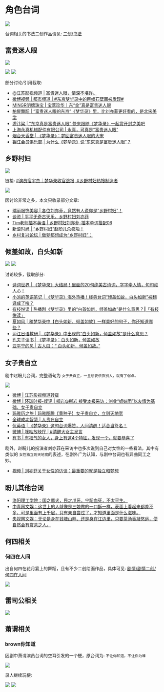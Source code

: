 # 角色台词

![](/image/discuss/lines/lines.jpg)

台词相关的书法二创作品请见: [二创/书法](/re-creation/calligraphy)

## 富贵迷人眼

![](/image/discuss/lines/dj-2.jpg)

![](/image/discuss/lines/dj-4.jpg)
![](/image/discuss/lines/dj-1.jpg)

部分讨论/引用截取:

* [@江苏影视频道 | 富贵迷人眼，情深不堪许。](https://weibo.com/1924697567/MdrdDDi8T)
* [微博视频 | 都市频道 | #东京梦华录中的巨幅石壁画被发现#](https://m.weibo.cn/status/4818705173450077?sourceType=weixin&from=10C9595060&wm=9006_2001&featurecode=newtitle)
* [MINGR明牌珠宝 | 宝萃珍华｜东“金”真是富贵迷人眼](https://mp.weixin.qq.com/s/HU7-2AtdysTI6WpthF_knw)
* [柏屋舞蹈 | “富贵迷人眼的东京”《梦华录》里，比刘亦菲更好看的，是北宋美学](https://mp.weixin.qq.com/s/fjVUdqHvRSlwZ3DtqKnVPA)
* [游汴梁 | “东京真是富贵迷人眼” 快来跟随《梦华录》一起赏开封之美吧](https://mp.weixin.qq.com/s/N2QFxXYKrnv9QdzbNDudKg)
* [上海永真机械配件有限公司 | 永真，可真是“富贵迷人眼”](https://mp.weixin.qq.com/s/B8HH12Bklol3Hf6Iv8-w3Q)
* [烟台天香堂 | 《梦华录》：梦回富贵迷人眼的大宋](https://mp.weixin.qq.com/s/Nkz_PqoznWbauCEUtmWqVw)
* [锦江会员俱乐部 | 为什么《梦华录》说“东京真是富贵迷人眼”？](https://mp.weixin.qq.com/s/T-px4pYBjftmeQZbxy9leA)

## 乡野村妇

![](/image/discuss/lines/xycf.jpg)

链接: [#演员宿宇杰｜梦华录收官战报, #乡野村妇热搜制造者](https://weibo.com/1270659334/LBo6erkIR)

![](/image/discuss/lines/xy-2.jpg)

因讨论非常之多，本文只收录部分文章:

* [瑞丽服饰美容 | 各位刘亦菲，竟然有人说你是“乡野村妇”！](https://mp.weixin.qq.com/s/4UD7pGnEtT6c8S4e9-UzNA)
* [谈资 | 平平无奇古天乐，乡野村妇刘亦菲](https://mp.weixin.qq.com/s/epgTjvxpmXHPnaid_slPRQ)
* [Tim老师插本英语 | 乡野村妇刘亦菲-插本单词搭配06](https://mp.weixin.qq.com/s/B92H-a4OorxAuvhErzrUvQ)
* [新浪时尚 | “乡野村妇”赵盼儿杀疯啦！](https://mp.weixin.qq.com/s/L6BHg3innjWqK0l6zRKlWw)
* [乡村复兴论坛 | 做梦都想成为“乡野村妇”：](https://mp.weixin.qq.com/s/ZQdkG6ejPlsR4l76mUNsXg)

## 倾盖如故，白头如新

![](/image/discuss/lines/qg.jpg)
![](/image/discuss/lines/bt.jpg)

讨论较多，截取部分:

* [诗词世界 | 《梦华录》大结局！里面的20句绝美古诗词，字字牵人情，句句动人心！](https://mp.weixin.qq.com/s/C4QnH0ppcUIyf8r9DhD6CQ)
* [小派的英语笔记 | 《梦华录》海外热播！经典台词“倾盖如故，白头如新”被翻译成了啥？](https://mp.weixin.qq.com/s/ldczxMdpSEfp8_bMgL7p1w)
* [有枝悦读 | 热播剧《梦华录》里的“白首如新，倾盖如故”是什么意思？‖「有枝悦读」](https://mp.weixin.qq.com/s/al0K3xH6v2iGYD_E1eHAnw)
* [夏如风 | 和梦华录中【白头如新，倾盖如故】一样美好的句子，你还知道哪些？](https://mp.weixin.qq.com/s/IJvXtxSTgbJO8gB4gUe8tA)
* [沪江日语教研 | 《梦华录》中出现的“白头如新，倾盖如故”是什么意思？](https://mp.weixin.qq.com/s/pKHMzjHfu1_8PNkqzRHR1Q)
* [孔夫子读书 | 《梦华录》：白头如新，倾盖如故](https://mp.weixin.qq.com/s/yg0Ew2fgQXQiQjbSHbN64g)
* [亚平宁的风 | 古人曰：“ 白头如新，倾盖如故。”](https://mp.weixin.qq.com/s/QRYNiBH9Kkl6DQzjL7Q7_g)

## 女子贵自立

剧中赵盼儿台词，完整语句为 `女子贵自立，一旦想要依靠别人，就有了弱点。`

![](/image/discuss/lines/zili.jpg)

* [微博 | 江苏影视频道转载](https://share.api.weibo.cn/share/344614458,4830229112292200.html?weibo_id=4830229112292200)
* [微博 | 环球时报-娱评 | 柳岩@柳岩 接受本报采访：创业“姐妹团”以友情为基础，女子贵自立](https://share.api.weibo.cn/share/344615027,4778032769009723.html?weibo_id=4778032769009723)
* [玛雅历之旅 | 玛雅图腾【黄种子】女子贵自立，立则天地宽](https://mp.weixin.qq.com/s/uh1HLCW_IIkXH1kYzxVWBQ)
* [全球成功智慧 | 人贵在自立](https://mp.weixin.qq.com/s/ZQBzqPCWzb6geNZ5xa2zqg)
* [侃英语 | 《梦华录》这句台词爆赞，人间清醒！适合当签名！](https://mp.weixin.qq.com/s/kNWzBfIggfh0yzizdMzByA)
* [微博 | 咪咕放映厅 | #清醒大女主发言](https://share.api.weibo.cn/share/344615265,4829616928197735.html?weibo_id=4829616928197735)
* [有书 | 有福气的女人，身上有这4个特征，发现一个，就要恭喜了](https://mp.weixin.qq.com/s/KkDYV85leYZwpMPQxDF5IQ)

剧外，赵盼儿的扮演者刘亦菲在采访中也多次说到自己对女性的一些看法，其中有类似的 `女性独立则天地宽`的表述，在剧外广为认知，与剧中台词也有异曲同工之妙。

* [视频 | 刘亦菲关于女性的访谈：最重要的就是独立和梦想](https://www.bilibili.com/video/BV1Ru411D7mN/?share_source=copy_web&vd_source=f736773e8cd672da4192a42087bfe36c)

## 盼儿其他台词

* [洛阳理工学院：国之鹰犬，民之爪牙。宁蹈血死，不太平生。](https://m.weibo.cn/status/4819396441408790)
* [中青网文娱：这世上的人就像是三娘做的一口酥一样，表面上看起来都差不多，可是里面有上千层，只有亲自尝过了，才知道里面是什么滋味。](https://m.weibo.cn/status/4803951705195028)
* [央视网文娱：无论是身在钱塘山畔、还是身在江边里，只要茶汤香凝悠远，便自然会有赏茶之人。](https://m.weibo.cn/status/4787795245928945)

## 何四相关

### 何四在人间

出自何四在花月宴上的舞蹈，且有不少二创绘画作品，具体可见: [剧情/剧情二创/何四在人间](/scenario/re-creation.html#何四在人间)

![](/image/team/role/hesi5-min.jpg)

## 雷司公相关

![](/image/discuss/lines/lsg.jpg)

## 萧谓相关

### brown你知道

因剧中萧谓演员台词的空耳引发的一个梗，原台词为: `不让你知道，不让你为难`

![](/image/discuss/lines/brown-zhuzhu.jpg)

录人继续玩梗:

![](/image/discuss/lines/brown-1.jpg)
![](/image/discuss/lines/brown-2.jpg)
